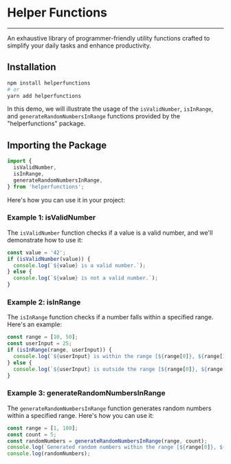 # Helper Functions
---
An exhaustive library of programmer-friendly utility functions crafted to simplify your daily tasks and enhance productivity.

## Installation
```bash
npm install helperfunctions
# or
yarn add helperfunctions
```

In this demo, we will illustrate the usage of the `isValidNumber`, `isInRange`, and `generateRandomNumbersInRange` functions provided by the "helperfunctions" package.

## Importing the Package
```javascript
import {
  isValidNumber,
  isInRange,
  generateRandomNumbersInRange,
} from 'helperfunctions';
```

Here's how you can use it in your project:

### Example 1: isValidNumber
The `isValidNumber` function checks if a value is a valid number, and we'll demonstrate how to use it:
```javascript
const value = '42';
if (isValidNumber(value)) {
  console.log(`${value} is a valid number.`);
} else {
  console.log(`${value} is not a valid number.`);
}
```

### Example 2: isInRange
The `isInRange` function checks if a number falls within a specified range. Here's an example:

```javascript
const range = [10, 50];
const userInput = 25;
if (isInRange(range, userInput)) {
  console.log(`${userInput} is within the range [${range[0]}, ${range[1]}].`);
} else {
  console.log(`${userInput} is outside the range [${range[0]}, ${range[1]}].`);
}
```

### Example 3: generateRandomNumbersInRange
The `generateRandomNumbersInRange` function generates random numbers within a specified range. Here's how you can use it:
```javascript
const range = [1, 100];
const count = 5;
const randomNumbers = generateRandomNumbersInRange(range, count);
console.log(`Generated random numbers within the range [${range[0]}, ${range[1]}]:`);
console.log(randomNumbers);
```